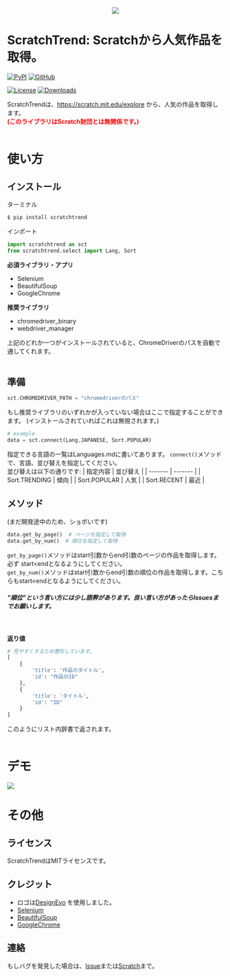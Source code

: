 <div align="center"><img src="https://user-images.githubusercontent.com/105550500/197376654-a36e55d0-35ac-42c8-aed5-23e9a48c04fd.jpg" /></div>

# ScratchTrend: Scratchから人気作品を取得。
[![PyPI](https://img.shields.io/badge/PyPI-dummy?style=for-the-badge&logo=pypi&labelColor=gray&color=red)](https://pypi.org/project/scratchtrend/)
[![GitHub](https://img.shields.io/badge/GitHub-dummy?style=for-the-badge&logo=github&labelColor=gray&color=blue)](https://github.com/henji243/ScratchTrend)

[![License](https://img.shields.io/github/license/henji243/ScratchTrend)](https://github.com/henji243/ScratchTrend)
[![Downloads](https://img.shields.io/pypi/dd/scratchtrend?color=%2383ccd2&label=PyPI%20Downloads&logo=PyPI&logoColor=%2383ccd2)](https://pypi.org/project/scratchtrend)

ScratchTrendは、https://scratch.mit.edu/explore から、人気の作品を取得します。
<br />
<span style="color:red;">**(このライブラリはScratch財団とは無関係です。)**</span>
<br /><br />
# 使い方
## インストール
ターミナル
```sh
$ pip install scratchtrend
```
インポート
```python
import scratchtrend as sct
from scratchtrend.select import Lang, Sort
```
**必須ライブラリ・アプリ**
- Selenium
- BeautifulSoup
- GoogleChrome

**推奨ライブラリ**
- chromedriver_binary
- webdriver_manager

上記のどれか一つがインストールされていると、ChromeDriverのパスを自動で通してくれます。
<br /><br />

## 準備
```python
sct.CHROMEDRIVER_PATH = "chromedriverのパス"
```
もし推奨ライブラリのいずれかが入っていない場合はここで指定することができます。
(インストールされていればこれは無視されます。)


```python
# example
data = sct.connect(Lang.JAPANESE, Sort.POPULAR)
```
指定できる言語の一覧はLanguages.mdに書いてあります。
```connect()```メソッドで、言語、並び替えを指定してください。<br />
並び替えは以下の通りです:
| 指定内容 | 並び替え |
| ------- | ------- |
| Sort.TRENDING | 傾向 |
| Sort.POPULAR | 人気 |
| Sort.RECENT | 最近 |
<br />

## メソッド
(まだ開発途中のため、ショボいです)
```python
data.get_by_page()  # ページを指定して取得
data.get_by_num()  # 順位を指定して取得
```
```get_by_page()```メソッドはstart引数からend引数のページの作品を取得します。必ず start&lt;endとなるようにしてください。<br />
```get_by_num()```メソッドはstart引数からend引数の順位の作品を取得します。こちらもstart&lt;endとなるようにしてください。
##### "順位"という言い方には少し語弊があります。良い言い方があったらIssuesまでお願いします。
<br />

**返り値**
```python
# 見やすくするため整形しています。
[
    {
        'title': '作品のタイトル',
        'id': "作品のID"
    },
    {
        'title': 'タイトル',
        'id': "ID"
    }
]
```
このようにリスト内辞書で返されます。
<br /><br />
# デモ
<a href="https://youtu.be/P-7ia4hHtjY" target="_blank"><img src="https://user-images.githubusercontent.com/105550500/198833200-901bc950-6799-4ec0-852a-8a1af70ee87f.png" /></a>


# その他
## ライセンス
ScratchTrendはMITライセンスです。
## クレジット
- ロゴは<a href="https://www.designevo.com/jp/" title="無料オンラインロゴメーカー">DesignEvo</a> を使用しました。
- [Selenium](https://github.com/SeleniumHQ/selenium)
- [BeautifulSoup](https://www.crummy.com/software/BeautifulSoup/)
- [GoogleChrome](https://chrome.com/)

## 連絡
もしバグを発見した場合は、[Issue](https://github.com/henji243/ScratchTrend/issues)または[Scratch](https://scratch.mit.edu/projects/753404201/)まで。
